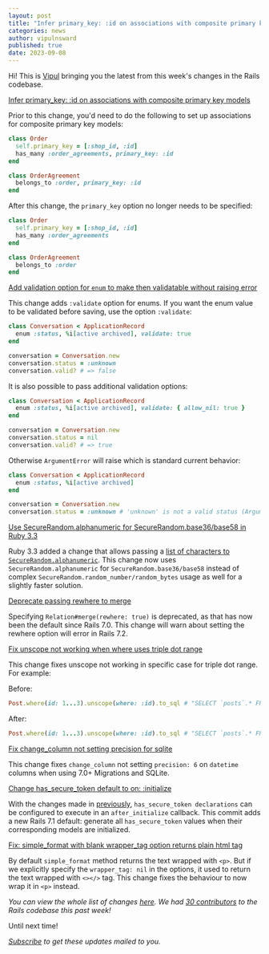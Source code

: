```yaml
---
layout: post
title: "Infer primary_key: :id on associations with composite primary key models, add validation option for enum and more!"
categories: news
author: vipulnsward
published: true
date: 2023-09-08
---
```



Hi! This is [Vipul](https://www.saeloun.com/team/vipul) bringing you the latest from this week's changes in the Rails codebase.

[Infer primary_key: :id on associations with composite primary key models](https://github.com/rails/rails/pull/49113)

Prior to this change, you'd need to do the following to set up associations for composite primary key models:

```ruby
class Order
  self.primary_key = [:shop_id, :id]
  has_many :order_agreements, primary_key: :id
end

class OrderAgreement
  belongs_to :order, primary_key: :id
end
```

After this change, the `primary_key` option no longer needs to be specified:

```ruby
class Order
  self.primary_key = [:shop_id, :id]
  has_many :order_agreements
end

class OrderAgreement
  belongs_to :order
end
```


[Add validation option for `enum` to make then validatable without raising error](https://github.com/rails/rails/pull/49100)

This change adds `:validate` option for enums. If you want the enum value to be validated before saving, use the option `:validate`:

```ruby
class Conversation < ApplicationRecord
  enum :status, %i[active archived], validate: true
end

conversation = Conversation.new
conversation.status = :unknown
conversation.valid? # => false
```

It is also possible to pass additional validation options:

```ruby
class Conversation < ApplicationRecord
  enum :status, %i[active archived], validate: { allow_nil: true }
end

conversation = Conversation.new
conversation.status = nil
conversation.valid? # => true
```

Otherwise `ArgumentError` will raise which is standard current behavior:

```ruby
class Conversation < ApplicationRecord
  enum :status, %i[active archived]
end

conversation = Conversation.new
conversation.status = :unknown # 'unknown' is not a valid status (ArgumentError)
```

[Use SecureRandom.alphanumeric for SecureRandom.base36/base58 in Ruby 3.3](https://github.com/rails/rails/pull/49067)

Ruby 3.3 added a change that allows passing a [list of characters to `SecureRandom.alphanumeric`](https://github.com/ruby/ruby/pull/8312).
This change now uses `SecureRandom.alphanumeric` for `SecureRandom.base36/base58` instead of complex `SecureRandom.random_number/random_bytes` usage as well
for a slightly faster solution.

[Deprecate passing rewhere to merge](https://github.com/rails/rails/pull/45498)

Specifying `Relation#merge(rewhere: true)` is deprecated, as that has now been the default since Rails 7.0. 
This change will warn about setting the rewhere option will error in Rails 7.2.

[Fix unscope not working when where uses triple dot range](https://github.com/rails/rails/pull/48095)

This change fixes unscope not working in specific case for triple dot range. For example:


Before:
```ruby
Post.where(id: 1...3).unscope(where: :id).to_sql # "SELECT `posts`.* FROM `posts` WHERE `posts`.`id` >= 1 AND `posts`.`id` < 3"    
```

After:
```ruby
Post.where(id: 1...3).unscope(where: :id).to_sql # "SELECT `posts`.* FROM `posts`"
```


[Fix change_column not setting precision for sqlite](https://github.com/rails/rails/pull/49090)

This change fixes `change_column` not setting `precision: 6` on `datetime` columns when using 7.0+ Migrations and SQLite.

[Change has_secure_token default to on: :initialize](https://github.com/rails/rails/pull/48912)

With the changes made in [previously](https://github.com/rails/rails/pull/47420), `has_secure_token declarations` can be configured to execute in an `after_initialize` callback. 
This commit adds a new Rails 7.1 default: generate all `has_secure_token` values when their corresponding models are initialized.

[Fix: simple_format with blank wrapper_tag option returns plain html tag](https://github.com/rails/rails/pull/49120)

By default `simple_format` method returns the text wrapped with `<p>`. But if we explicitly specify the `wrapper_tag: nil` in the options, it used to return the text wrapped with `<></>` tag.
This change fixes the behaviour to now wrap it in `<p>` instead.

_You can view the whole list of changes [here](https://github.com/rails/rails/compare/@%7B2023-09-01%7D...main@%7B2023-09-08%7D)._
_We had [30 contributors](https://contributors.rubyonrails.org/contributors/in-time-window/20230901-20230908) to the Rails codebase this past week!_

Until next time!

_[Subscribe](https://world.hey.com/this.week.in.rails) to get these updates mailed to you._
